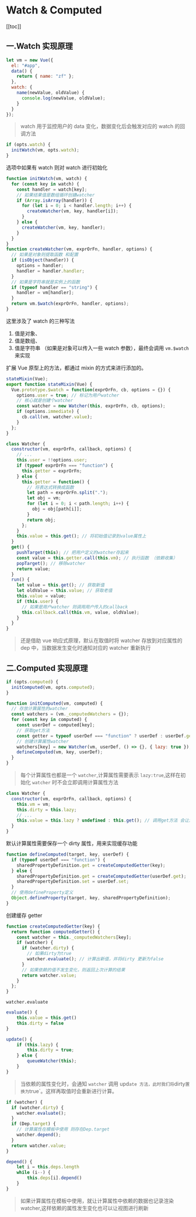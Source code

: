 # Watch & Computed

[[toc]]

## 一.Watch 实现原理

```js
let vm = new Vue({
  el: "#app",
  data() {
    return { name: "zf" };
  },
  watch: {
    name(newValue, oldValue) {
      console.log(newValue, oldValue);
    }
  }
});
```

> watch 用于监控用户的 data 变化，数据变化后会触发对应的 watch 的回调方法

```js
if (opts.watch) {
  initWatch(vm, opts.watch);
}
```

选项中如果有 watch 则对 watch 进行初始化

```js
function initWatch(vm, watch) {
  for (const key in watch) {
    const handler = watch[key];
    // 如果结果值是数组循环创建watcher
    if (Array.isArray(handler)) {
      for (let i = 0; i < handler.length; i++) {
        createWatcher(vm, key, handler[i]);
      }
    } else {
      createWatcher(vm, key, handler);
    }
  }
}
function createWatcher(vm, exprOrFn, handler, options) {
  // 如果是对象则提取函数 和配置
  if (isObject(handler)) {
    options = handler;
    handler = handler.handler;
  }
  // 如果是字符串就是实例上的函数
  if (typeof handler == "string") {
    handler = vm[handler];
  }
  return vm.$watch(exprOrFn, handler, options);
}
```

这里涉及了 watch 的三种写法

1. 值是对象、
2. 值是数组、
3. 值是字符串 （如果是对象可以传入一些 watch 参数），最终会调用 `vm.$watch` 来实现

扩展 Vue 原型上的方法，都通过 mixin 的方式来进行添加的。

```js
stateMixin(Vue);
export function stateMixin(Vue) {
  Vue.prototype.$watch = function(exprOrFn, cb, options = {}) {
    options.user = true; // 标记为用户watcher
    // 核心就是创建个watcher
    const watcher = new Watcher(this, exprOrFn, cb, options);
    if (options.immediate) {
      cb.call(vm, watcher.value);
    }
  };
}
```

```js
class Watcher {
  constructor(vm, exprOrFn, callback, options) {
    // ...
    this.user = !!options.user;
    if (typeof exprOrFn === "function") {
      this.getter = exprOrFn;
    } else {
      this.getter = function() {
        // 将表达式转换成函数
        let path = exprOrFn.split(".");
        let obj = vm;
        for (let i = 0; i < path.length; i++) {
          obj = obj[path[i]];
        }
        return obj;
      };
    }
    this.value = this.get(); // 将初始值记录到value属性上
  }
  get() {
    pushTarget(this); // 把用户定义的watcher存起来
    const value = this.getter.call(this.vm); // 执行函数 （依赖收集）
    popTarget(); // 移除watcher
    return value;
  }
  run() {
    let value = this.get(); // 获取新值
    let oldValue = this.value; // 获取老值
    this.value = value;
    if (this.user) {
      // 如果是用户watcher 则调用用户传入的callback
      this.callback.call(this.vm, value, oldValue);
    }
  }
}
```

> 还是借助 vue 响应式原理，默认在取值时将 watcher 存放到对应属性的 dep 中，当数据发生变化时通知对应的 watcher 重新执行

## 二.Computed 实现原理

```js
if (opts.computed) {
  initComputed(vm, opts.computed);
}
```

```js
function initComputed(vm, computed) {
  // 存放计算属性的watcher
  const watchers = (vm._computedWatchers = {});
  for (const key in computed) {
    const userDef = computed[key];
    // 获取get方法
    const getter = typeof userDef === "function" ? userDef : userDef.get;
    // 创建计算属性watcher
    watchers[key] = new Watcher(vm, userDef, () => {}, { lazy: true });
    defineComputed(vm, key, userDef);
  }
}
```

> 每个计算属性也都是一个 `watcher`,计算属性需要表示 `lazy:true`,这样在初始化 `watcher` 时不会立即调用计算属性方法

```js
class Watcher {
  constructor(vm, exprOrFn, callback, options) {
    this.vm = vm;
    this.dirty = this.lazy;
    // ...
    this.value = this.lazy ? undefined : this.get(); // 调用get方法 会让渲染watcher执行
  }
}
```

默认计算属性需要保存一个 dirty 属性，用来实现缓存功能

```js
function defineComputed(target, key, userDef) {
  if (typeof userDef === "function") {
    sharedPropertyDefinition.get = createComputedGetter(key);
  } else {
    sharedPropertyDefinition.get = createComputedGetter(userDef.get);
    sharedPropertyDefinition.set = userDef.set;
  }
  // 使用defineProperty定义
  Object.defineProperty(target, key, sharedPropertyDefinition);
}
```

创建缓存 getter

```js
function createComputedGetter(key) {
  return function computedGetter() {
    const watcher = this._computedWatchers[key];
    if (watcher) {
      if (watcher.dirty) {
        // 如果dirty为true
        watcher.evaluate(); // 计算出新值，并将dirty 更新为false
      }
      // 如果依赖的值不发生变化，则返回上次计算的结果
      return watcher.value;
    }
  };
}
```

`watcher.evaluate`

```js
evaluate() {
    this.value = this.get()
    this.dirty = false
}
```

```js
update() {
    if (this.lazy) {
        this.dirty = true;
    } else {
        queueWatcher(this);
    }
}
```

> 当依赖的属性变化时，会通知 `watcher` 调用 upd`ate 方法，此时我们将`dirty`置换为`true`。这样再取值时会重新进行计算。

```js
if (watcher) {
  if (watcher.dirty) {
    watcher.evaluate();
  }
  if (Dep.target) {
    // 计算属性在模板中使用 则存在Dep.target
    watcher.depend();
  }
  return watcher.value;
}
```

```js
depend() {
	let i = this.deps.length
	while (i--) {
		this.deps[i].depend()
	}
}
```

> 如果计算属性在模板中使用，就让计算属性中依赖的数据也记录渲染 watcher,这样依赖的属性发生变化也可以让视图进行刷新
